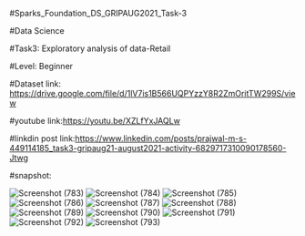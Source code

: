 #Sparks_Foundation_DS_GRIPAUG2021_Task-3

#Data Science

#Task3: Exploratory analysis of data-Retail

#Level: Beginner

#Dataset link: https://drive.google.com/file/d/1lV7is1B566UQPYzzY8R2ZmOritTW299S/view

#youtube link:https://youtu.be/XZLfYxJAQLw

#linkdin post link:https://www.linkedin.com/posts/prajwal-m-s-449114185_task3-gripaug21-august2021-activity-6829717310090178560-Jtwg

#snapshot:

![Screenshot (783)](https://user-images.githubusercontent.com/74085170/128594166-d46626fe-9b01-4da3-a327-6e5c24517231.png)
![Screenshot (784)](https://user-images.githubusercontent.com/74085170/128594169-839d1d94-6542-412a-87f5-306ee98ca9c6.png)
![Screenshot (785)](https://user-images.githubusercontent.com/74085170/128594173-abcbc7d7-c7ab-4dc4-a565-9402c5a652fa.png)
![Screenshot (786)](https://user-images.githubusercontent.com/74085170/128594178-32ec6465-3055-4673-9e80-f6077d6213c2.png)
![Screenshot (787)](https://user-images.githubusercontent.com/74085170/128594187-8e6141e4-b152-4796-8863-60bf73d2cd01.png)
![Screenshot (788)](https://user-images.githubusercontent.com/74085170/128594190-389dc438-71d3-4580-b97f-7d53222d36eb.png)
![Screenshot (789)](https://user-images.githubusercontent.com/74085170/128594195-da9cd278-48cc-48be-a134-2586e642c246.png)
![Screenshot (790)](https://user-images.githubusercontent.com/74085170/128594202-5d0dc202-d3f9-4184-904e-b88714615f14.png)
![Screenshot (791)](https://user-images.githubusercontent.com/74085170/128594205-20930d43-60aa-4bcf-833b-64162fc6e008.png)
![Screenshot (792)](https://user-images.githubusercontent.com/74085170/128594209-37d95525-3a31-4557-8499-e05e86e6e019.png)
![Screenshot (793)](https://user-images.githubusercontent.com/74085170/128594218-0e4a2ad8-775c-4686-a577-46fb786a26d0.png)

